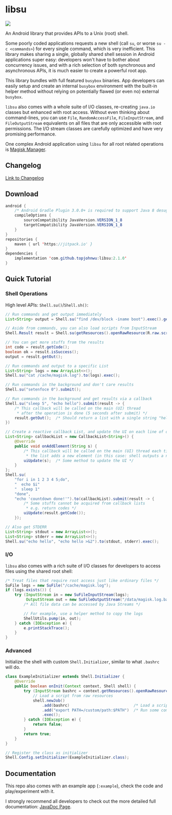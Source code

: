 # libsu

[![](https://jitpack.io/v/topjohnwu/libsu.svg)](https://jitpack.io/#topjohnwu/libsu)

An Android library that provides APIs to a Unix (root) shell.

Some poorly coded applications requests a new shell (call `su`, or worse `su -c <commands>`) for every single command, which is very inefficient. This library makes sharing a single, globally shared shell session in Android applications super easy: developers won't have to bother about concurrency issues, and with a rich selection of both synchronous and asynchronous APIs, it is much easier to create a powerful root app.

This library bundles with full featured `busybox` binaries. App developers can easily setup and create an internal `busybox` environment with the built-in helper method without relying on potentially flawed (or even no) external `busybox`.

`libsu` also comes with a whole suite of I/O classes, re-creating `java.io` classes but enhanced with root access. Without even thinking about command-lines, you can use `File`, `RandomAccessFile`, `FileInputStream`, and `FileOutputStream` equivalents on all files that are only accessible with root permissions. The I/O stream classes are carefully optimized and have very promising performance.

One complex Android application using `libsu` for all root related operations is [Magisk Manager](https://github.com/topjohnwu/Magisk/tree/master/app).

## Changelog

[Link to Changelog](./CHANGELOG.md)

## Download
```java
android {
    /* Android Gradle Plugin 3.0.0+ is required to support Java 8 desugaring */
    compileOptions {
        sourceCompatibility JavaVersion.VERSION_1_8
        targetCompatibility JavaVersion.VERSION_1_8
    }
}
repositories {
    maven { url 'https://jitpack.io' }
}
dependencies {
    implementation 'com.github.topjohnwu:libsu:2.1.0'
}
```

## Quick Tutorial

### Shell Operations
High level APIs: `Shell.su()`/`Shell.sh()`:

```java
// Run commands and get output immediately
List<String> output = Shell.su("find /dev/block -iname boot").exec().getOut();

// Aside from commands, you can also load scripts from InputStream
Shell.Result result = Shell.su(getResources().openRawResource(R.raw.script)).exec();

// You can get more stuffs from the results
int code = result.getCode();
boolean ok = result.isSuccess();
output = result.getOut();

// Run commands and output to a specific List
List<String> logs = new ArrayList<>();
Shell.su("cat /cache/magisk.log").to(logs).exec();

// Run commands in the background and don't care results
Shell.su("setenfoce 0").submit();

// Run commands in the background and get results via a callback
Shell.su("sleep 5", "echo hello").submit(result -> {
    /* This callback will be called on the main (UI) thread
     * after the operation is done (5 seconds after submit) */
    result.getOut();  /* Should return a list with a single string "hello" */
})

// Create a reactive callback List, and update the UI on each line of output
List<String> callbackList = new CallbackList<String>() {
    @Override
    public void onAddElement(String s) {
        /* This callback will be called on the main (UI) thread each time
         * the list adds a new element (in this case: shell outputs a new line)*/
        uiUpdate(s);  /* Some method to update the UI */
    }
};
Shell.su(
    "for i in 1 2 3 4 5;do",
    "  echo $i"
    "  sleep 1"
    "done",
    "echo 'countdown done!'").to(callbackList).submit(result -> {
        /* Some stuffs cannot be acquired from callback lists
         * e.g. return codes */
        uiUpdate(result.getCode());
    });

// Also get STDERR
List<String> stdout = new ArrayList<>();
List<String> stderr = new ArrayList<>();
Shell.su("echo hello", "echo hello >&2").to(stdout, stderr).exec();
```

### I/O
`libsu` also comes with a rich suite of I/O classes for developers to access files using the shared root shell:

```java
/* Treat files that require root access just like ordinary files */
SuFile logs = new SuFile("/cache/magisk.log");
if (logs.exists()) {
    try (InputStream in = new SuFileInputStream(logs);
         OutputStream out = new SuFileOutputStream("/data/magisk.log.bak")) {
        /* All file data can be accessed by Java Streams */

        // For example, use a helper method to copy the logs
        ShellUtils.pump(in, out);
    } catch (IOException e) {
        e.printStackTrace();
    }
}
```

### Advanced
Initialize the shell with custom `Shell.Initializer`, similar to what `.bashrc` will do.

```java
class ExampleInitializer extends Shell.Initializer {
    @Override
    public boolean onInit(Context context, Shell shell) {
        try (InputStream bashrc = context.getResources().openRawResource(R.raw.bashrc)) {
            // Load a script from raw resources
            shell.newJob()
                .add(bashrc)                            /* Load a script from raw resources */
                .add("export PATH=/custom/path:$PATH")  /* Run some commands */
                .exec();
        } catch (IOException e) {
            return false;
        }
        return true;
    }
}

// Register the class as initializer
Shell.Config.setInitializer(ExampleInitializer.class);
```

## Documentation

This repo also comes with an example app (`:example`), check the code and play/experiment with it.

I strongly recommend all developers to check out the more detailed full documentation: [JavaDoc Page](https://topjohnwu.github.io/libsu).
